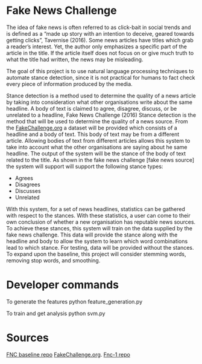 # Fake News Challenge 

The idea of fake news is often referred to as click-bait in social trends and is defined as a “made up story with an intention to deceive, geared towards getting clicks”, Tavernise (2016). Some news articles have titles which grab a reader’s interest. Yet, the author only emphasizes a specific part of the article in the title. If the article itself does not focus on or give much truth to what the title had written, the news may be misleading.

The goal of this project is to use natural language processing techniques to automate stance detection, since it is not practical for humans to fact check every piece of information produced by the media. 

Stance detection is a method used to determine the quality of a news article by taking into consideration what other organisations write about the same headline. A body of text is claimed to agree, disagree, discuss, or be unrelated to a headline, Fake News Challenge (2016) Stance detection is the method that will be used to determine the quality of a news source. From the [FakeChallenge.org](http://fakenewschallenge.org) a dataset will be provided which consists of a headline and a body of text. This body of text may be from a different article. Allowing bodies of text from different articles allows this system to take into account what the other organisations are saying about he same headline. The output of the system will be the stance of the body of text related to the title. As shown in the fake news challenge [fake news source] the system will support will support the following stance types:
- Agrees
- Disagrees 
- Discusses
- Unrelated

With this system, for a set of news headlines, statistics can be gathered with respect to the stances. With these statistics, a user can come to their own conclusion of whether a new organisation has reputable news sources. To achieve these stances, this system will train on the data supplied by the fake news challenge. This data will provide the stance along with the headline and body to allow the system to learn which word combinations lead to which stance. For testing, data will be provided without the stances. To expand upon the baseline, this project will consider stemming words, removing stop words, and smoothing.


# Developer commands
To generate the features
python feature_generation.py

To train and get analysis
python svm.py

# Sources
[FNC baseline repo](https://github.com/FakeNewsChallenge/fnc-1-baseline)
[FakeChallenge.org](http://fakenewschallenge.org).
[Fnc-1 repo](https://github.com/FakeNewsChallenge/fnc-1) 




